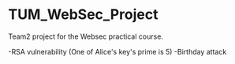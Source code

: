 TUM_WebSec_Project
==================

Team2 project for the Websec practical course.

-RSA vulnerability (One of Alice's key's prime is 5)
-Birthday attack
